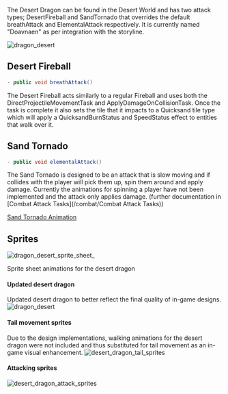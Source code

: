The Desert Dragon can be found in the Desert World and has two attack types; DesertFireball and SandTornado that overrides the default breathAttack and ElementalAttack respectively. It is currently named "Doavnaen" as per integration with the storyline.

![dragon_desert](uploads/58570d94441c53c042ae6db42c0fd3b2/dragon_desert.png)

## Desert Fireball
```java
- public void breathAttack()
```
The Desert Fireball acts similarly to a regular Fireball and uses both the DirectProjectileMovementTask and ApplyDamageOnCollisionTask. Once the task is complete it also sets the tile that it impacts to a Quicksand tile type which will apply a QuicksandBurnStatus and SpeedStatus effect to entities that walk over it. 

## Sand Tornado
```java
- public void elementalAttack()
```
The Sand Tornado is designed to be an attack that is slow moving and if collides with the player will pick them up, spin them around and apply damage. Currently the animations for spinning a player have not been implemented and the attack only applies damage. (further documentation in [Combat Attack Tasks](/combat/Combat Attack Tasks))

[Sand Tornado Animation](uploads/d43d613da782d0565b048fd5f6e3ffeb/tornado.gif)

## Sprites
![dragon_desert_sprite_sheet_](uploads/ba5446072e12d3281f61495cae5b6df8/dragon_desert_sprite_sheet_.png)

Sprite sheet animations for the desert dragon

#### Updated desert dragon 
Updated desert dragon to better reflect the final quality of in-game designs.
![dragon_desert](uploads/3cce2c0b666143cb8ca2b5d3c00ff11b/dragon_desert.png)

#### Tail movement sprites
Due to the design implementations, walking animations for the desert dragon were not included and thus substituted for tail movement as an in-game visual enhancement.
![desert_dragon_tail_sprites](uploads/fef8147bf8fbf7f07aa870ac3a023606/desert_dragon_tail_sprites.png)

#### Attacking sprites
![desert_dragon_attack_sprites](uploads/8dae0099bbe8e1f36d893a96120c7535/desert_dragon_attack_sprites.png)